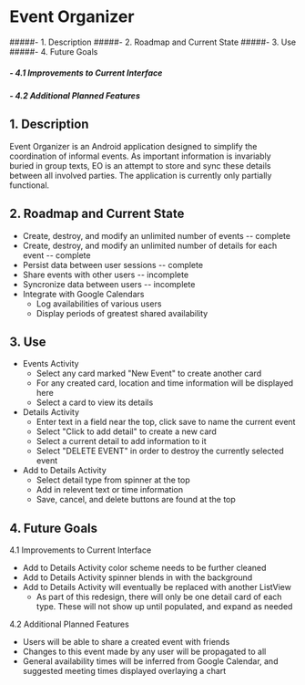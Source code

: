 # Event Organizer

#####- 1. Description
#####- 2. Roadmap and Current State
#####- 3. Use
#####- 4. Future Goals
#####  - 4.1 Improvements to Current Interface
#####  - 4.2 Additional Planned Features


## 1. Description

Event Organizer is an Android application designed to simplify the coordination of informal events.  As important information is invariably buried in group texts, EO is an attempt to store and sync these details between all involved parties.  The application is currently only partially functional.

## 2. Roadmap and Current State

* Create, destroy, and modify an unlimited number of events  -- complete
* Create, destroy, and modify an unlimited number of details for each event -- complete
* Persist data between user sessions  -- complete
* Share events with other users  -- incomplete
* Syncronize data between users  -- incomplete
* Integrate with Google Calendars
  * Log availabilities of various users
  * Display periods of greatest shared availability

## 3. Use

* Events Activity
  * Select any card marked "New Event" to create another card
  * For any created card, location and time information will be displayed here
  * Select a card to view its details
* Details Activity
  * Enter text in a field near the top, click save to name the current event
  * Select "Click to add detail" to create a new card
  * Select a current detail to add information to it
  * Select "DELETE EVENT" in order to destroy the currently selected event
* Add to Details Activity
  * Select detail type from spinner at the top
  * Add in relevent text or time information
  * Save, cancel, and delete buttons are found at the top

## 4. Future Goals

4.1 Improvements to Current Interface

* Add to Details Activity color scheme needs to be further cleaned
* Add to Details Activity spinner blends in with the background
* Add to Details Activity will eventually be replaced with another ListView
  * As part of this redesign, there will only be one detail card of each type.  These will not show up until populated, and expand as needed


4.2 Additional Planned Features

* Users will be able to share a created event with friends
* Changes to this event made by any user will be propagated to all
* General availability times will be inferred from Google Calendar, and suggested meeting times displayed overlaying a chart


